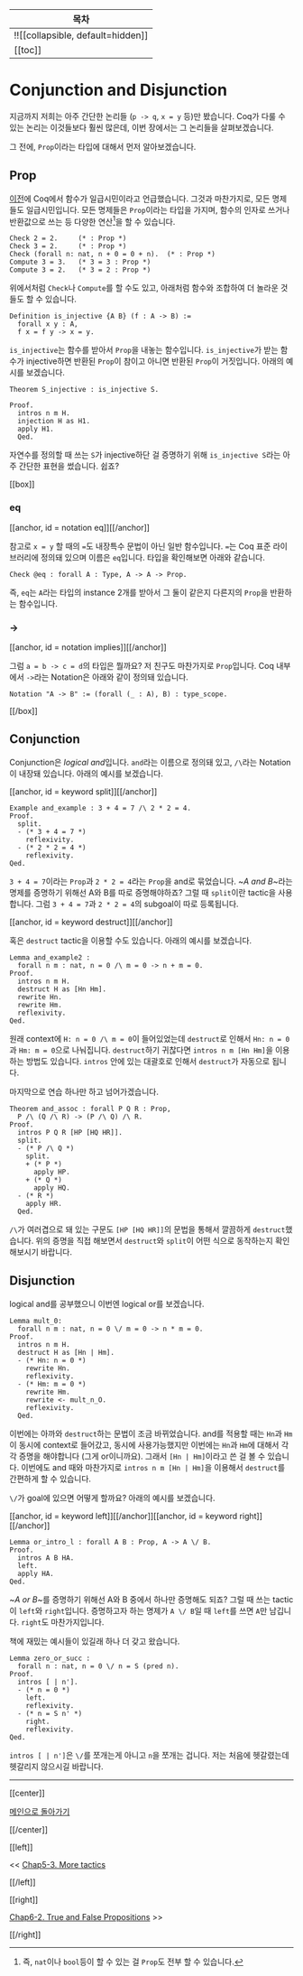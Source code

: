 | 목차 |
|-------------------|
|!![[collapsible, default=hidden]]  |
|[[toc]]|

# Conjunction and Disjunction

지금까지 저희는 아주 간단한 논리들 (`p -> q`, `x = y` 등)만 봤습니다. Coq가 다룰 수 있는 논리는 이것들보다 훨씬 많은데, 이번 장에서는 그 논리들을 살펴보겠습니다.

그 전에, `Prop`이라는 타입에 대해서 먼저 알아보겠습니다.

## Prop

[이전](Chap4-2.html#higher-order-functions)에 Coq에서 함수가 일급시민이라고 언급했습니다. 그것과 마찬가지로, 모든 명제들도 일급시민입니다. 모든 명제들은 `Prop`이라는 타입을 가지며, 함수의 인자로 쓰거나 반환값으로 쓰는 등 다양한 연산[^fc]을 할 수 있습니다.

[^fc]: 즉, `nat`이나 `bool`등이 할 수 있는 걸 `Prop`도 전부 할 수 있습니다.

```coq, line_num
Check 2 = 2.     (* : Prop *)
Check 3 = 2.     (* : Prop *)
Check (forall n: nat, n + 0 = 0 + n).  (* : Prop *)
Compute 3 = 3.   (* 3 = 3 : Prop *)
Compute 3 = 2.   (* 3 = 2 : Prop *)
```

위에서처럼 `Check`나 `Compute`를 할 수도 있고, 아래처럼 함수와 조합하여 더 놀라운 것들도 할 수 있습니다.

```coq, line_num
Definition is_injective {A B} (f : A -> B) :=
  forall x y : A,
  f x = f y -> x = y.
```

`is_injective`는 함수를 받아서 `Prop`을 내놓는 함수입니다. `is_injective`가 받는 함수가 injective하면 반환된 `Prop`이 참이고 아니면 반환된 `Prop`이 거짓입니다. 아래의 예시를 보겠습니다.

```coq, line_num
Theorem S_injective : is_injective S.

Proof.
  intros n m H.
  injection H as H1.
  apply H1.
  Qed.
```

자연수를 정의할 때 쓰는 `S`가 injective하단 걸 증명하기 위해 `is_injective S`라는 아주 간단한 표현을 썼습니다. 쉽죠?

[[box]]

### eq

[[anchor, id = notation eq]][[/anchor]]

참고로 `x = y` 할 때의 `=`도 내장특수 문법이 아닌 일반 함수입니다. `=`는 Coq 표준 라이브러리에 정의돼 있으며 이름은 `eq`입니다. 타입을 확인해보면 아래와 같습니다.

```coq
Check @eq : forall A : Type, A -> A -> Prop.
```

즉, `eq`는 `A`라는 타입의 instance 2개를 받아서 그 둘이 같은지 다른지의 `Prop`을 반환하는 함수입니다.

### ->

[[anchor, id = notation implies]][[/anchor]]

그럼 `a = b -> c = d`의 타입은 뭘까요? 저 친구도 마찬가지로 `Prop`입니다. Coq 내부에서 `->`라는 Notation은 아래와 같이 정의돼 있습니다.

```
Notation "A -> B" := (forall (_ : A), B) : type_scope.
```

[[/box]]

## Conjunction

Conjunction은 *logical and*입니다. `and`라는 이름으로 정의돼 있고, `/\`라는 Notation이 내장돼 있습니다. 아래의 예시를 보겠습니다.

[[anchor, id = keyword split]][[/anchor]]

```coq, line_num
Example and_example : 3 + 4 = 7 /\ 2 * 2 = 4.
Proof.
  split.
  - (* 3 + 4 = 7 *)
    reflexivity.
  - (* 2 * 2 = 4 *)
    reflexivity.
Qed.
```

`3 + 4 = 7`이라는 `Prop`과 `2 * 2 = 4`라는 `Prop`을 and로 묶었습니다. ~_A and B_~라는 명제를 증명하기 위해선 A와 B를 따로 증명해야하죠? 그럴 때 `split`이란 tactic을 사용합니다. 그럼 `3 + 4 = 7`과 `2 * 2 = 4`의 subgoal이 따로 등록됩니다.

[[anchor, id = keyword destruct]][[/anchor]]

혹은 `destruct` tactic을 이용할 수도 있습니다. 아래의 예시를 보겠습니다.

```coq, line_num
Lemma and_example2 :
  forall n m : nat, n = 0 /\ m = 0 -> n + m = 0.
Proof.
  intros n m H.
  destruct H as [Hn Hm].
  rewrite Hn.
  rewrite Hm.
  reflexivity.
Qed.
```

원래 context에 `H: n = 0 /\ m = 0`이 들어있었는데 `destruct`로 인해서 `Hn: n = 0`과 `Hm: m = 0`으로 나눠집니다. `destruct`하기 귀찮다면 `intros n m [Hn Hm]`을 이용하는 방법도 있습니다. `intros` 안에 있는 대괄호로 인해서 `destruct`가 자동으로 됩니다.

마지막으로 연습 하나만 하고 넘어가겠습니다.

```coq, line_num
Theorem and_assoc : forall P Q R : Prop,
  P /\ (Q /\ R) -> (P /\ Q) /\ R.
Proof.
  intros P Q R [HP [HQ HR]].
  split.
  - (* P /\ Q *)
    split.
    + (* P *)
      apply HP.
    + (* Q *)
      apply HQ.
  - (* R *)
    apply HR.
  Qed.
```

`/\`가 여러겹으로 돼 있는 구문도 `[HP [HQ HR]]`의 문법을 통해서 깔끔하게 `destruct`했습니다. 위의 증명을 직접 해보면서 `destruct`와 `split`이 어떤 식으로 동작하는지 확인해보시기 바랍니다.

## Disjunction

logical and를 공부했으니 이번엔 logical or를 보겠습니다.

```coq, line_num
Lemma mult_0:
  forall n m : nat, n = 0 \/ m = 0 -> n * m = 0.
Proof.
  intros n m H.
  destruct H as [Hn | Hm].
  - (* Hn: n = 0 *)
    rewrite Hn.
    reflexivity.
  - (* Hm: m = 0 *)
    rewrite Hm.
    rewrite <- mult_n_O.
    reflexivity.
  Qed.
```

이번에는 아까와 `destruct`하는 문법이 조금 바뀌었습니다. and를 적용할 때는 `Hn`과 `Hm`이 동시에 context로 들어갔고, 동시에 사용가능했지만 이번에는 `Hn`과 `Hm`에 대해서 각각 증명을 해야합니다 (그게 or이니까요). 그래서 `[Hn | Hm]`이라고 쓴 걸 볼 수 있습니다. 이번에도 and 때와 마찬가지로 `intros n m [Hn | Hm]`을 이용해서 `destruct`를 간편하게 할 수 있습니다.

`\/`가 goal에 있으면 어떻게 할까요? 아래의 예시를 보겠습니다.

[[anchor, id = keyword left]][[/anchor]][[anchor, id = keyword right]][[/anchor]]

```coq, line_num
Lemma or_intro_l : forall A B : Prop, A -> A \/ B.
Proof.
  intros A B HA.
  left.
  apply HA.
Qed.
```

~_A or B_~를 증명하기 위해선 A와 B 중에서 하나만 증명해도 되죠? 그럴 때 쓰는 tactic이 `left`와 `right`입니다. 증명하고자 하는 명제가 `A \/ B`일 때 `left`를 쓰면 `A`만 남깁니다. `right`도 마찬가지입니다.

책에 재밌는 예시들이 있길래 하나 더 갖고 왔습니다.

```coq, line_num
Lemma zero_or_succ :
  forall n : nat, n = 0 \/ n = S (pred n).
Proof.
  intros [ | n'].
  - (* n = 0 *)
    left.
    reflexivity.
  - (* n = S n' *)
    right.
    reflexivity.
Qed.
```

`intros [ | n']`은 `\/`를 쪼개는게 아니고 `n`을 쪼개는 겁니다. 저는 처음에 헷갈렸는데 헷갈리지 않으시길 바랍니다.

---

[[center]]

[메인으로 돌아가기](index.html)

[[/center]]

[[left]]

<< [Chap5-3. More tactics](Chap5-3.html)

[[/left]]

[[right]]

[Chap6-2. True and False Propositions](Chap6-2.html) >>

[[/right]]
